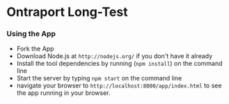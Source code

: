 # Ontraport Long-Test

### Using the App

- Fork the App 
- Download Node.js at `http://nodejs.org/` if you don't have it already
- Install the tool dependencies by running (`npm install`) on the command line
- Start the server by typing `npm start` on the command line
- navigate your browser to `http://localhost:8000/app/index.html` to see the app running in your browser.

